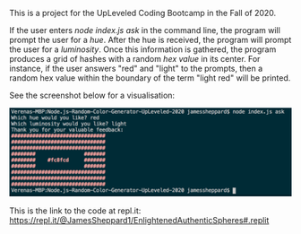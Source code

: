 This is a project for the UpLeveled Coding Bootcamp in the Fall of 2020.

If the user enters _node index.js ask_ in the command line, the program will prompt the user for a _hue_.
After the hue is received, the program will prompt the user for a _luminosity_. Once this information
is gathered, the program produces a grid of hashes with a random _hex value_ in its center. For instance,
if the user answers "red" and "light" to the prompts, then a random hex value within the boundary of
the term "light red" will be printed.

See the screenshot below for a visualisation:

![Screenshot of random color generator](screenshot.png)

This is the link to the code at repl.it: https://repl.it/@JamesSheppard1/EnlightenedAuthenticSpheres#.replit
